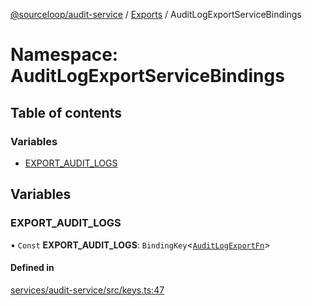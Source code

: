 [@sourceloop/audit-service](../README.md) / [Exports](../modules.md) / AuditLogExportServiceBindings

# Namespace: AuditLogExportServiceBindings

## Table of contents

### Variables

- [EXPORT\_AUDIT\_LOGS](AuditLogExportServiceBindings.md#export_audit_logs)

## Variables

### EXPORT\_AUDIT\_LOGS

• `Const` **EXPORT\_AUDIT\_LOGS**: `BindingKey`<[`AuditLogExportFn`](../modules.md#auditlogexportfn)\>

#### Defined in

[services/audit-service/src/keys.ts:47](https://github.com/sourcefuse/loopback4-microservice-catalog/blob/93a7f917/services/audit-service/src/keys.ts#L47)
